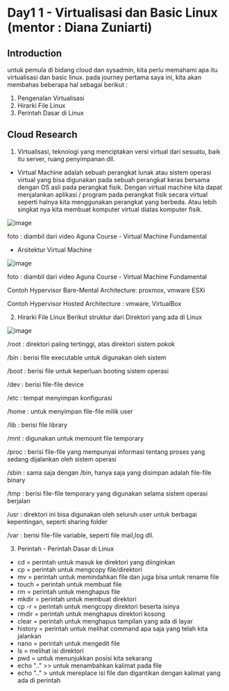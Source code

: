 
# Day1 1 - Virtualisasi dan Basic Linux (mentor : Diana Zuniarti)

## Introduction
untuk pemula di bidang cloud dan sysadmin, kita perlu memahami apa itu virtualisasi dan basic linux. pada journey pertama saya ini, kita akan membahas 
beberapa hal sebagai berikut :
 1. Pengenalan Virtualisasi 
 2. Hirarki File Linux
 3. Perintah Dasar di Linux

## Cloud Research

 1. Virtualisasi, teknologi yang menciptakan versi virtual dari sesuatu, baik itu server, ruang penyimpanan dll.

-  Virtual Machine adalah sebuah perangkat lunak atau sistem operasi virtual yang bisa digunakan pada sebuah perangkat keras bersama dengan OS asli pada perangkat fisik. Dengan virtual machine kita dapat menjalankan aplikasi / program pada perangkat fisik secara virtual seperti halnya kita menggunakan perangkat yang berbeda. Atau lebih singkat nya kita membuat komputer virtual diatas komputer fisik. 
 
 ![image](https://user-images.githubusercontent.com/121029600/210696499-d0971bcf-ae95-4ac3-b985-28674bcd43c0.png)
 
foto : diambil dari video Aguna Course - Virtual Machine Fundamental 
 
- Arsitektur Virtual Machine

![image](https://user-images.githubusercontent.com/121029600/210697466-a2f99d2b-7af1-42cc-ac26-c87ad3b276b1.png)

foto : diambil dari video Aguna Course - Virtual Machine Fundamental 

Contoh Hypervisor Bare-Mental Architecture: proxmox, vmware ESXi

Contoh Hypervisor Hosted Architecture : vmware, VirtualBox

2. Hirarki File Linux 
  Berikut struktur dari Direktori yang ada di Linux 
  
![image](https://user-images.githubusercontent.com/121029600/210698914-618b3e8b-b3bb-4c86-a9a4-75b87894ad0d.png)

/root : direktori paling tertinggi, atas direktori sistem pokok

/bin  : berisi file executable untuk digunakan oleh sistem 

/boot : berisi file untuk keperluan booting sistem operasi

/dev  : berisi file-file device

/etc  : tempat menyimpan konfigurasi

/home : untuk menyimpan file-file milik user

/lib  : berisi file library

/mnt  : digunakan untuk memount file temporary

/proc : berisi file-file yang mempunyai informasi tentang proses yang sedang dijalankan oleh sistem operasi

/sbin : sama saja dengan /bin, hanya saja yang disimpan adalah file-file binary

/tmp  : berisi file-file temporary yang digunakan selama sistem operasi berjalan

/usr  : direktori ini bisa digunakan oleh seluruh user untuk berbagai kepentingan, seperti 
sharing folder 

/var  : berisi file-file variable, seperti file mail,log dll.

3. Perintah - Perintah Dasar di Linux 
- cd = perintah untuk masuk ke direktori yang diinginkan
- cp = perintah untuk mengcopy file/direktori
- mv = perintah untuk memindahkan file dan juga bisa untuk rename file 
- touch = perintah untuk membuat file
- rm = perintah untuk menghapus file 
- mkdir = perintah untuk membuat direktori
- cp -r = perintah untuk mengcopy direktori beserta isinya 
- rmdir = perintah untuk menghapus direktori kosong 
- clear = perintah untuk menghapus tampilan yang ada di layar 
- history = perintah untuk melihat command apa saja yang telah kita jalankan 
- nano = perintah untuk mengedit file 
- ls  = melihat isi direktori 
- pwd = untuk menunjukkan posisi kita sekarang 
- echo ".." >> untuk menambahkan kalimat pada file 
- echo ".." > untuk mereplace isi file dan digantikan dengan kalimat yang ada di perintah  

